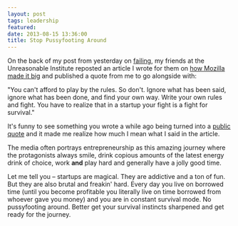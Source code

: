 ```yaml
---
layout: post
tags: leadership
featured: 
date: 2013-08-15 13:36:00
title: Stop Pussyfooting Around
---
```

On the back of my post from yesterday on [failing](http://theheretic.me/2013/08/14/failing-hurts/), my friends at the Unreasonable Institute reposted an article I wrote for them on [how Mozilla made it big](http://unreasonable.is/skills/david-vs-goliath-how-mozilla-made-it-big/) and published a quote from me to go alongside with:

"You can't afford to play by the rules. So don't. Ignore what has been said, ignore what has been done, and find your own way. Write your own rules and fight. You have to realize that in a startup your fight is a fight for survival."

It's funny to see something you wrote a while ago being turned into a [public quote](https://www.facebook.com/photo.php?fbid=540318566016882&set=a.514199758628763.1073741828.507566542625418&type=1&relevant_count=1) and it made me realize how much I mean what I said in the article.

The media often portrays entrepreneurship as this amazing journey where the protagonists always smile, drink copious amounts of the latest energy drink of choice, work **and** play hard and generally have a jolly good time.

Let me tell you – startups are magical. They are addictive and a ton of fun. But they are also brutal and freakin' hard. Every day you live on borrowed time (until you become profitable you literally live on time borrowed from whoever gave you money) and you are in constant survival mode. No pussyfooting around. Better get your survival instincts sharpened and get ready for the journey.